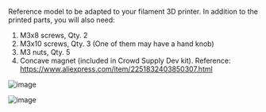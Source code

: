 Reference model to be adapted to your filament 3D printer. In addition to the printed parts, you will also need:
1) M3x8 screws, Qty. 2
2) M3x10 screws, Qty. 3 (One of them may have a hand knob)
3) M3 nuts, Qty. 5
4) Concave magnet (included in Crowd Supply Dev kit). Reference: https://www.aliexpress.com/item/2251832403850307.html

![image](https://github.com/Lite3DP/Lite3DP-Gen-2/assets/70020406/7eb46a69-82fd-4ee4-a1e8-11ca941ed396)

![image](https://github.com/Lite3DP/Lite3DP-Gen-2/assets/70020406/16e17e9e-8f82-4335-ab0f-f15892d971d3)
